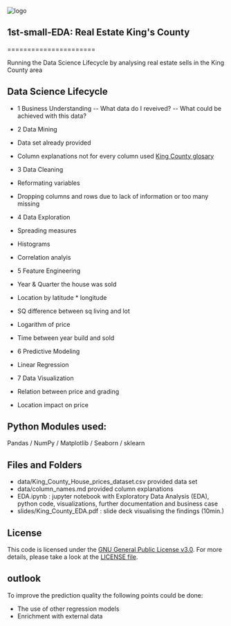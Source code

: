 ![logo](https://github.com/argv1/1st-small-EDA/images/map.jpg)

## 1st-small-EDA: Real Estate King's County
======================

Running the Data Science Lifecycle by analysing real estate sells in the King County area

## Data Science Lifecycle

- 1 Business Understanding
-- What data do I reveived?
-- What could be achieved with this data?

- 2 Data Mining
 - Data set already provided
 - Column explanations not for every column
   used [King County glosary](https://www.kingcounty.gov/depts/records-licensing/archives/research-guides/glossary.aspx)
 
- 3 Data Cleaning
 - Reformating variables
 - Dropping columns and rows due to lack of information or too many missing
 
- 4 Data Exploration
 - Spreading measures
 - Histograms
 - Correlation analyis
 
- 5 Feature Engineering
 - Year & Quarter the house was sold
 - Location by latitude * longitude
 - SQ difference between sq living and lot
 - Logarithm of price
 - Time between year build and sold
 
- 6 Predictive Modeling
 - Linear Regression
 
- 7 Data Visualization
 - Relation between price and grading
 - Location impact on price


## Python Modules used:
Pandas / NumPy / Matplotlib / Seaborn / sklearn


## Files and Folders

- data/King_County_House_prices_dataset.csv provided data set
- data/column_names.md provided column explanations
- EDA.ipynb : jupyter notebook with Exploratory Data Analysis (EDA), python code, visualizations, further documentation and business case
- slides/King_County_EDA.pdf : slide deck visualising the findings (10min.)


## License

This code is licensed under the [GNU General Public License v3.0](https://choosealicense.com/licenses/gpl-3.0/). 
For more details, please take a look at the [LICENSE file](https://github.com/argv1/goodXtausch/blob/master/LICENSE).


## outlook
To improve the prediction quality the following points could be done:
- The use of other regression models 
- Enrichment with external data
